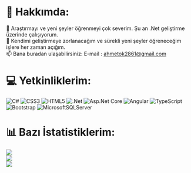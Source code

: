 # 💫 Hakkımda:
🔭 Araştırmayı ve yeni şeyler öğrenmeyi çok severim. Şu an .Net geliştirme üzerinde çalışıyorum.<br>
🤔 Kendimi geliştirmeye zorlanacağım ve sürekli yeni şeyler öğreneceğim işlere her zaman açığım.<br>
📫 Bana buradan ulaşabilirsiniz: E-mail : ahmetok2861@gmail.com <br>



# 💻 Yetkinliklerim:
![C#](https://img.shields.io/badge/c%23-%23239120.svg?style=for-the-badge&logo=c-sharp&logoColor=white)
![CSS3](https://img.shields.io/badge/css3-%231572B6.svg?style=for-the-badge&logo=css3&logoColor=white) 
![HTML5](https://img.shields.io/badge/html5-%23E34F26.svg?style=for-the-badge&logo=html5&logoColor=white) 
![.Net](https://img.shields.io/badge/.NET-5C2D91?style=for-the-badge&logo=.net&logoColor=white)
![Asp.Net Core](https://github.com/campusMVP/dotnetCoreLogoPack/blob/master/ASP.NET%20Core%20MVC/Bitmap%20RGB/Bitmap-MEDIUM_ASP.NET-Core-MVC-Logo_2colors_Square_Boxed_RGB.png)
![Angular](https://img.shields.io/badge/angular-%23DD0031.svg?style=for-the-badge&logo=angular&logoColor=white) ![TypeScript](https://img.shields.io/badge/typescript-%23007ACC.svg?style=for-the-badge&logo=typescript&logoColor=white) ![Bootstrap](https://img.shields.io/badge/bootstrap-%23563D7C.svg?style=for-the-badge&logo=bootstrap&logoColor=white) ![MicrosoftSQLServer](https://img.shields.io/badge/Microsoft%20SQL%20Sever-CC2927?style=for-the-badge&logo=microsoft%20sql%20server&logoColor=white)
# 📊 Bazı İstatistiklerim:
![](https://github-readme-stats.vercel.app/api?username=Ahmetok28&theme=default&hide_border=false&include_all_commits=true&count_private=false)<br/>
![](https://github-readme-streak-stats.herokuapp.com/?user=Ahmetok28&theme=default&hide_border=false)<br/>
![](https://github-readme-stats.vercel.app/api/top-langs/?username=Ahmetok28&theme=default&hide_border=false&include_all_commits=true&count_private=false&layout=compact)
